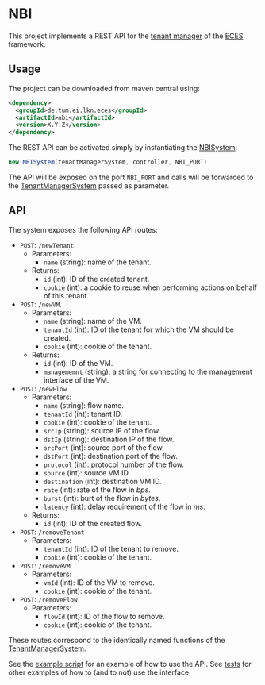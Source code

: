 # NBI

This project implements a REST API for the [tenant manager](https://github.com/AmoVanB/eces-tenant-manager) of the [ECES](https://github.com/AmoVanB/eces-core) framework.

## Usage

The project can be downloaded from maven central using:
```xml
<dependency>
  <groupId>de.tum.ei.lkn.eces</groupId>
  <artifactId>nbi</artifactId>
  <version>X.Y.Z</version>
</dependency>
```

The REST API can be activated simply by instantiating the [NBISystem](src/main/java/de/tum/ei/lkn/eces/nbi/NBISystem.java):

```java
new NBISystem(tenantManagerSystem, controller, NBI_PORT)
```

The API will be exposed on the port `NBI_PORT` and calls will be forwarded to the [TenantManagerSystem](https://github.com/AmoVanB/eces-tenant-manager/blob/master/src/main/java/de/tum/ei/lkn/eces/tenantmanager/TenantManagerSystem.java) passed as parameter.

## API

The system exposes the following API routes:

- `POST`: `/newTenant`.
  - Parameters:
    - `name` (string): name of the tenant.
  - Returns:
    - `id` (int): ID of the created tenant.
    - `cookie` (int): a cookie to reuse when performing actions on behalf of this tenant.
- `POST`: `/newVM`.
  - Parameters:
    - `name` (string): name of the VM.
    - `tenantId` (int): ID of the tenant for which the VM should be created.
    - `cookie` (int): cookie of the tenant.
  - Returns:
    - `id` (int): ID of the VM.
    - `managememnt` (string): a string for connecting to the management interface of the VM. 
- `POST`: `/newFlow`
  - Parameters:
    - `name` (string): flow name.
    - `tenantId` (int): tenant ID.
    - `cookie` (int): cookie of the tenant.
    - `srcIp` (string): source IP of the flow.
    - `dstIp` (string): destination IP of the flow.
    - `srcPort` (int): source port of the flow.
    - `dstPort` (int): destination port of the flow.
    - `protocol` (int): protocol number of the flow.
    - `source` (int): source VM ID.
    - `destination` (int): destination VM ID.
    - `rate` (int): rate of the flow in *bps*.
    - `burst` (int): burt of the flow in *bytes*.
    - `latency` (int): delay requirement of the flow in *ms*.    
  - Returns:
    - `id` (int): ID of the created flow. 
- `POST`: `/removeTenant`
  - Parameters:
    - `tenantId` (int): ID of the tenant to remove.
    - `cookie` (int): cookie of the tenant.
- `POST`: `/removeVM`
  - Parameters:
    - `vmId` (int): ID of the VM to remove.
    - `cookie` (int): cookie of the tenant.
- `POST`: `/removeFlow`
  - Parameters:
    - `flowId` (int): ID of the flow to remove.
    - `cookie` (int): cookie of the tenant.

These routes correspond to the identically named functions of the [TenantManagerSystem](https://github.com/AmoVanB/eces-tenant-manager/blob/master/src/main/java/de/tum/ei/lkn/eces/tenantmanager/TenantManagerSystem.java).

See the [example script](./example-usage.sh) for an example of how to use the API.
See [tests](src/test) for other examples of how to (and to not) use the interface.
